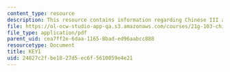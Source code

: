 ```yaml
---
content_type: resource
description: This resource contains information regarding Chinese III assignments.
file: https://ol-ocw-studio-app-qa.s3.amazonaws.com/courses/21g-103-chinese-iii-regular-fall-2003/24827c2fbe1827d5ec6f5610059e4e21_MIT21G_103F03_L2926.pdf
file_type: application/pdf
parent_uid: cea7ff2e-6daa-1165-8bad-ed96aabcc888
resourcetype: Document
title: KEY1
uid: 24827c2f-be18-27d5-ec6f-5610059e4e21
---
```

